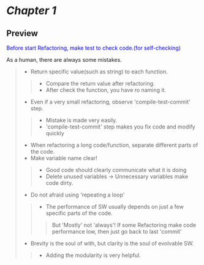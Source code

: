 # *Chapter 1*
## Preview

<span style="color:blue">Before start Refactoring, make test to check code.(for self-checking)</span>

As a human, there are always some mistakes.
> * Return specific value(such as string) to each function.
>> * Compare the return value after refactoring.
>> *  After check the function, you have ro naming it.
> * Even if a very small refactoring, observe 'compile-test-commit' step.
>> * Mistake is made very easily.
>> * 'compile-test-commit' step makes you fix code and modify quickly
> * When refactoring a long code/function, separate different parts of the code.
> * Make variable name clear!
>> * Good code should clearly communicate what it is doing
>> * Delete unused variables -> Unnecessary variables make code dirty.
> * Do not afraid using 'repeating a loop'
>> * The performance of SW usually depends on just a few specific parts of the code.
>>> But 'Mostly' not 'always'!
>>> If some Refactoring make code performance low, then just go back to last 'commit'
> * Brevity is the soul of with, but clarity is the soul of evolvable SW.
>> * Adding the modularity is very helpful.
